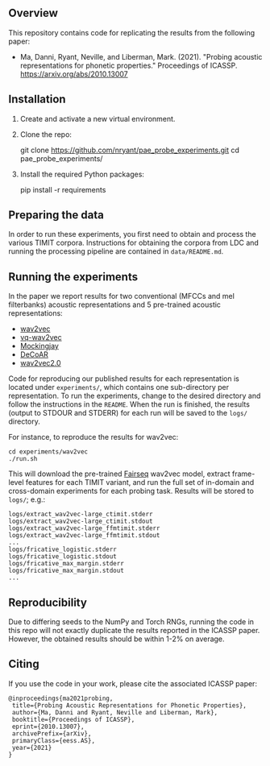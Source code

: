 ## Overview
This repository contains code for replicating the results from the following paper:

- Ma, Danni, Ryant, Neville, and Liberman, Mark. (2021). "Probing acoustic representations for phonetic properties." Proceedings of ICASSP. https://arxiv.org/abs/2010.13007


## Installation
1. Create and activate a new virtual environment.
2. Clone the repo:

	git clone https://github.com/nryant/pae_probe_experiments.git
	cd pae_probe_experiments/
	
3. Install the required Python packages:

	pip install -r requirements
## Preparing the data
In order to run these experiments, you first need to obtain and process the various TIMIT corpora. Instructions for obtaining the corpora from LDC and running the processing pipeline are contained in `data/README.md`.

## Running the experiments
In the paper we report results for two conventional (MFCCs and mel filterbanks) acoustic representations and 5 pre-trained acoustic representations:

* [wav2vec](https://arxiv.org/abs/1904.05862)
* [vq-wav2vec](https://arxiv.org/abs/1910.05453)
* [Mockingjay](https://arxiv.org/abs/1910.12638)
* [DeCoAR](https://arxiv.org/abs/1912.01679)
* [wav2vec2.0](https://arxiv.org/abs/2006.11477)

Code for reproducing our published results for each representation is located under `experiments/`, which contains one sub-directory per representation. To run the experiments, change to the desired directory and follow the instructions in the `README`. When the run is finished, the results (output to STDOUR and STDERR) for each run will be saved to the `logs/` directory.

For instance, to reproduce the results for wav2vec:

	cd experiments/wav2vec
	./run.sh

This will download the pre-trained [Fairseq](https://github.com/pytorch/fairseq) wav2vec model, extract frame-level features for each TIMIT variant, and run the full set of in-domain and cross-domain experiments for each probing task. Results will be stored to `logs/`; e.g.:

	logs/extract_wav2vec-large_ctimit.stderr
	logs/extract_wav2vec-large_ctimit.stdout
	logs/extract_wav2vec-large_ffmtimit.stderr
	logs/extract_wav2vec-large_ffmtimit.stdout
	...
	logs/fricative_logistic.stderr
	logs/fricative_logistic.stdout
	logs/fricative_max_margin.stderr
	logs/fricative_max_margin.stdout
	...


## Reproducibility

Due to differing seeds to the NumPy and Torch RNGs, running the code in this repo will not exactly duplicate the results reported in the ICASSP paper. However, the obtained results should be within 1-2% on average.

## Citing
If you use the code in your work, please cite the associated ICASSP paper:

```
@inproceedings{ma2021probing,
 title={Probing Acoustic Representations for Phonetic Properties},
 author={Ma, Danni and Ryant, Neville and Liberman, Mark},
 booktitle={Proceedings of ICASSP},
 eprint={2010.13007},
 archivePrefix={arXiv},
 primaryClass={eess.AS},
 year={2021}
}
```
